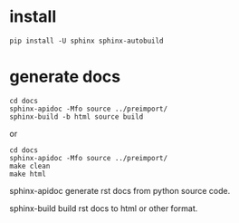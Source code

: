 # install 

~~~
pip install -U sphinx sphinx-autobuild
~~~

# generate docs

~~~shell
cd docs
sphinx-apidoc -Mfo source ../preimport/
sphinx-build -b html source build
~~~

or

~~~
cd docs
sphinx-apidoc -Mfo source ../preimport/
make clean
make html
~~~


sphinx-apidoc generate rst docs from python source code.

sphinx-build build rst docs to html or other format.